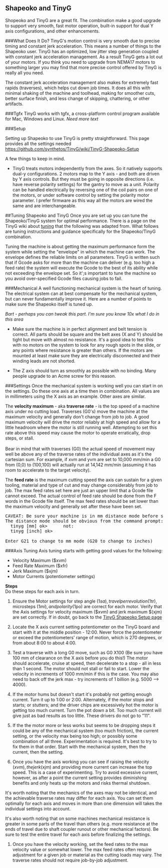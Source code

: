 ## Shapeoko and TinyG
Shopeoko and TinyG are a great fit. The combination make a good upgrade to support very smooth, fast motor operation, built-in support for dual Y axis configurations, and other enhancements. 

###What Does It Do?
TinyG's motion control is very smooth due to precise timing and constant jerk acceleration. This means a number of things to the Shapeoko user. TinyG has an optimized, low jitter step generation coupled with constant jerk acceleration management. As a result TinyG gets a lot out of your motors. If you think you need to upgrade from NEMA17 motors to something larger you may find that more precise control offered by TinyG is really all you need.

The constant jerk acceleration management also makes for extremely fast rapids (traverses), which helps cut down job times. It does all this with minimal shaking of the machine and toolhead, making for smoother cuts, better surface finish, and less change of skipping, chattering, or other artifacts.

<Insert video here>

###Tgfx
TinyG works with tgfx, a cross-platform control program available for Mac, Windows and Linux. 
_Need more text_

###Setup

Setting up Shapeoko to use TinyG is pretty straightforward. This page provides all the settings needed
https://github.com/synthetos/TinyG/wiki/TinyG-Shapeoko-Setup

A few things to keep in mind.

* TinyG treats motors independently from the axes. So it natively supports dual-y configurations. 2 motors map to the Y axis - and both are driven by Y axis controls. But they must be going in opposite directions (i.e. have reverse polarity settings) for the gantry to move as a unit. Polarity can be handled electrically by reversing one of the coil pairs on one of the motors, or under software control by setting the polarity motor parameter. I prefer firmware as this way all the motors are wired the same and are interchangeable.

##Tuning Shapeoko and TinyG
Once you are set up you can tune the Shapeoko/TinyG system for optimal performance. There is a page on the TinyG wiki about [tuning](https://github.com/synthetos/TinyG/wiki/TinyG-Tuning) that the following was adapted from. What follows are tuning instructions and guidance specifically for the Shapeoko/TinyG combination.

Tuning the machine is about getting the maximum performance form the system while setting the "envelope" in which the machine can work. The envelope defines the reliable limits on all parameters. TinyG is written such that if Gcode asks for more than the machine can deliver (e.g. too high a feed rate) the system will execute the Gcode to the best of its ability while not exceeding the envelope set. So it';s important to tune the machine so you avoid over-specified Gcode files causing jobs to fail.

###Mechanical
A well functioning mechanical system is the heart of tuning. The electrical system can at best compensate for the mechanical system, but can never fundamentally improve it. Here are a number of points to make sure the Shapeoko itself is tuned up.

_Bart - perhaps you can tweak this part. I'm sure you know 10x what I do in this area_

* Make sure the machine is in perfect alignment and belt tension is correct. All parts should be square and the belt axes (X and Y) should be tight but move with almost no resistance. It's a good idea to test this with no motors on the system to look for any rough spots in the slide, or any points where resistance is greater than others. If the motors are mounted at least make sure they are electrically disconnected and their winding leads are not shorted. 

* The Z axis should turn as smoothly as possible with no binding. Many people upgrade to an Acme screw for this reason. 

###Settings
Once the mechanical system is working well you can start in on the settings. Do these one axis at a time then in combination. All values are in millimeters using the X axis as an example. Other axes are similar.

The **velocity maximum** - aka **traverse rate** - is the top speed of a machine axis under no cutting load. Traverses (G0's) move the machine at the maximum velocity and generally don't change from job to job. A good maximum velocity will drive the motor reliably at high speed and allow for a little headroom where the motor is still running well. Attempting to set this rate above this speed may cause the motor to operate erratically, drop steps, or stall.<br><br>
Bear in mind that with traverses (G0) the actual speed of movement may well be above any of the traverse rates of the individual axes as it's the cartesian sum. For example, if xvm and yvm are set to 10,000 mm/min a G0 from (0,0) to (100,100) will actually run at 14,142 mm/min (assuming it has room to accelerate to the target velocity). 

The **feed rate** is the maximum cutting speed the axis can sustain for a given tooling, material and type of cut and may change considerably from job to job. The max feed rates set here are just an upper limit that a Gcode file cannot exceed. The actual control of feed rate should be done from the F words in the Gcode file itself. The max feed rates should be set lower than the maximum velocity and generally set after these have been set.

<pre>
CAVEAT: Be sure your machine is in mm distance mode before starting. 
The distance mode should be obvious from the command prompt:
  tinyg [mm] ok>      not:
  tinyg [inch] ok>

Enter G21 to change to mm mode (G20 to change to inches)
</pre>

###Axis Tuning
Axis tuning starts with getting good values for the following:

* Velocity Maximum ($xvm)
* Feed Rate Maximum ($xfr)
* Jerk Maximum ($xjm)
* Motor Currents (potentiometer settings)

**Steps**<br>
Do these steps for each axis in turn.

1. Ensure the Motor settings for step angle ($1sa), travel per revolution ($1tr), microsteps ($1mi), and polarity ($1po) are correct for each motor. Verify that the Axis settings for velocity maximum ($xvm) and jerk maximum $(xjm) are set correctly. If in doubt, go back to the [TinyG Shapeoko Setup page](https://github.com/synthetos/TinyG/wiki/TinyG-Shapeoko-Setup)

1. Locate the X axis current setting potentiometer on the TinyG board and start with it at the middle position - 12:00. Never force the potentiometer or exceed the potentiometers' range of motion, which is 270 degrees, or from about 8:00 to about 4:00. 

1. Test a traverse with a long G0 move, such as G0 X100 (Be sure you have 100 mm of clearance on the X axis before you do this!) The motor should accelerate, cruise at speed, then decelerate to a stop - all in less than 1 second. The motor should not stall or fail to start. Lower the velocity in increments of 1000 mm/min if this is the case. You may also need to back off the jerk max - try increments of 1 billion (e.g. 5000 --> 4000).

1. If the motor hums but doesn't start it's probably not getting enough current. Turn it up to 1:00 or 2:00. Alternately, if the motor stops and starts; or stutters; and the driver chips are excessively hot the motor is getting too much current. Turn the pot down a bit. Too much current will give just as bad results as too little. These drivers do not go to "11".

1. If the the motor more or less works but seems to be dropping steps it could be any of the mechanical system (too much friction), the current setting, or the velocity max being too high; or possibly some combination of all three. Experimentation is required. It's best to try to fix them in that order. Start with the mechanical system, then the current, then the setting.

1. Once you have the axis working you can see if raising the velocity ($xvm), the jerk ($xjm) and providing more current can increase the top speed. This is a case of experimenting. Try to avoid excessive current, however, as after a point the current setting provides diminishing benefits and only heats up the motors and risks thermal shutdown. 

It's worth noting that the mechanics of the axes may not be identical, and the achievable traverse rates may differ for each axis. You can set them optimally for each axis and moves in more than one dimension will takes the individual settings into account.

It's also worth noting that on some machines mechanical resistance is greater in some parts of the travel than others (e.g. more resistance at the ends of travel due to shaft coupler runout or other mechanical factors). Be sure to test the entire travel for each axis before finalizing the settings.

1. Once you have the velocity working, set the feed rates to the max velocity value or somewhat lower. The max feed rates often require adjustment for a given job or material as the cutting loads may vary. The traverse rates should not require job-by-job adjustment.
